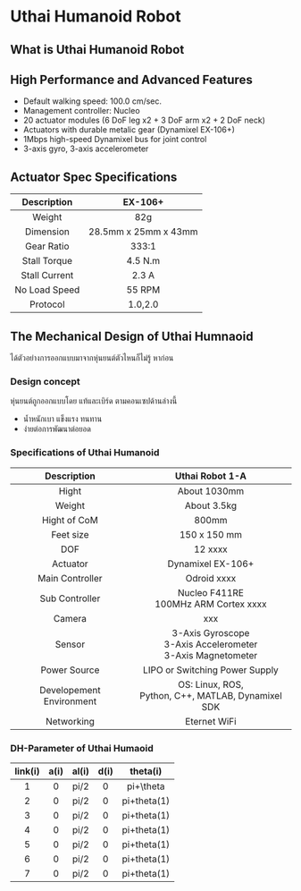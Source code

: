 # Uthai Humanoid Robot

## What is Uthai Humanoid Robot

## High Performance and Advanced Features

* Default walking speed: 100.0 cm/sec.
* Management controller: Nucleo
* 20 actuator modules (6 DoF leg x2 + 3 DoF arm x2 + 2 DoF neck)
* Actuators with durable metalic gear (Dynamixel EX-106+)
* 1Mbps high-speed Dynamixel bus for joint control
* 3-axis gyro, 3-axis accelerometer



## Actuator Spec Specifications

| Description | EX-106+ |
| :---------: | :-----: |
| Weight | 82g |
| Dimension | 28.5mm x 25mm x 43mm |
| Gear Ratio | 333:1 |
| Stall Torque | 4.5 N.m |
| Stall Current | 2.3 A |
| No Load Speed | 55 RPM |
| Protocol | 1.0,2.0 |

## The Mechanical Design of Uthai Humnaoid

ได้ตัวอย่างการออกแบบมาจากหุ่นยนต์ตัวไหนก็ไม่รู้ หาก่อน

### Design concept

หุ่นยนต์ถูกออกแบบโดย แท้และเบิร์ด ตามคอนเซปด้านล่างนี้

* น้ำหนักเบา แข็งแรง ทนทาน
* ง่ายต่อการพัฒนาต่อยอด

### Specifications of Uthai Humanoid 

| Description | Uthai Robot 1-A |
| :---------: | :------------: |
| Hight | About 1030mm |
| Weight | About 3.5kg |
| Hight of CoM | 800mm |
| Feet size | 150 x 150 mm |
| DOF | 12 xxxx |
| Actuator | Dynamixel EX-106+ |
| Main Controller | Odroid xxxx |
| Sub Controller | Nucleo F411RE<br/>100MHz ARM Cortex xxxx |
| Camera | xxx |
| Sensor | 3-Axis Gyroscope<br/> 3-Axis Accelerometer<br/> 3-Axis Magnetometer |
| Power Source | LIPO or Switching Power Supply |
| Developement Environment | OS: Linux, ROS,<br/> Python, C++, MATLAB, Dynamixel SDK |
| Networking | Eternet WiFi |

### DH-Parameter of Uthai Humaoid

| link(i) | a(i) | al(i) | d(i) | theta(i) |
| :-----: | :--: | :--: | :--: | :--: |
| 1 | 0 | pi/2 | 0 | pi+\theta |
| 2 | 0 | pi/2 | 0 | pi+theta(1) |
| 3 | 0 | pi/2 | 0 | pi+theta(1) |
| 4 | 0 | pi/2 | 0 | pi+theta(1) |
| 5 | 0 | pi/2 | 0 | pi+theta(1) |
| 6 | 0 | pi/2 | 0 | pi+theta(1) |
| 7 | 0 | pi/2 | 0 | pi+theta(1) |

